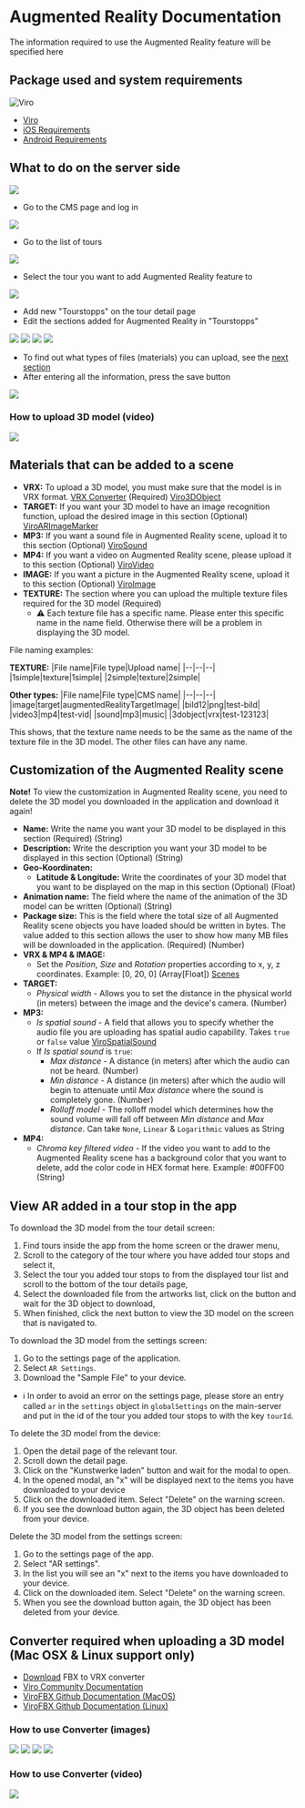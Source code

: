 # Augmented Reality Documentation

The information required to use the Augmented Reality feature will be specified here

## Package used and system requirements

![Viro](https://raw.githubusercontent.com/ViroCommunity/virocommunity.github.io/main/viro_community_logo.png)

- [Viro](https://viro-community.readme.io)
- [iOS Requirements](https://developer.apple.com/library/archive/documentation/DeviceInformation/Reference/iOSDeviceCompatibility/DeviceCompatibilityMatrix/DeviceCompatibilityMatrix.html)
- [Android Requirements](https://developers.google.com/ar/devices)

## What to do on the server side

![](./assets/ModelUpload/ModelUpload0.png)

- Go to the CMS page and log in

![](./assets/ModelUpload/ModelUpload1.png)

- Go to the list of tours

![](./assets/ModelUpload/ModelUpload2.png)

- Select the tour you want to add Augmented Reality feature to

![](./assets/ModelUpload/ModelUpload3.png)

- Add new "Tourstopps" on the tour detail page
- Edit the sections added for Augmented Reality in "Tourstopps"

![](./assets/ModelUpload/ModelUpload4.png)
![](./assets/ModelUpload/ModelUpload5.png)
![](./assets/ModelUpload/ModelUpload6.png)
![](./assets/ModelUpload/ModelUpload7.png)

- To find out what types of files (materials) you can upload, see the [next section](#materials-that-can-be-added-to-a-scene)
- After entering all the information, press the save button

![](./assets/ModelUpload/ModelUpload8.png)

### How to upload 3D model (video)

[![](./assets/ModelUpload/thumb.png)](https://www.youtube.com/watch?v=0i_jmbDfhes)

## Materials that can be added to a scene

- **VRX:** To upload a 3D model, you must make sure that the model is in VRX format. [VRX Converter](#converter-required-when-uploading-a-3d-model-mac-osx--linux-support-only) (Required) [Viro3DObject](https://viro-community.readme.io/docs/viro3dobject)
- **TARGET:** If you want your 3D model to have an image recognition function, upload the desired image in this section (Optional) [ViroARImageMarker](https://viro-community.readme.io/docs/viroarimagemarker)
- **MP3:** If you want a sound file in Augmented Reality scene, upload it to this section (Optional) [ViroSound](https://viro-community.readme.io/docs/virosound)
- **MP4:** If you want a video on Augmented Reality scene, please upload it to this section (Optional) [ViroVideo](https://viro-community.readme.io/docs/virovideo)
- **IMAGE:** If you want a picture in the Augmented Reality scene, upload it to this section (Optional) [ViroImage](https://viro-community.readme.io/docs/viroimage)
- **TEXTURE:** The section where you can upload the multiple texture files required for the 3D model (Required)
  - :warning: Each texture file has a specific name. Please enter this specific name in the name field. Otherwise there will be a problem in displaying the 3D model.

File naming examples:

**TEXTURE:**
|File name|File type|Upload name|
|--|--|--|
|1simple|texture|1simple|
|2simple|texture|2simple|

**Other types:**
|File name|File type|CMS name|
|--|--|--|
|image|target|augmentedRealityTargetImage|
|bild12|png|test-bild|
|video3|mp4|test-vid|
|sound|mp3|music|
|3dobject|vrx|test-123123|

This shows, that the texture name needs to be the same as the name of the texture file in the 3D model. The other files can have any name.

## Customization of the Augmented Reality scene

**Note!** To view the customization in Augmented Reality scene, you need to delete the 3D model you downloaded in the application and download it again!

- **Name:** Write the name you want your 3D model to be displayed in this section (Required) (String)
- **Description:** Write the description you want your 3D model to be displayed in this section (Optional) (String)
- **Geo-Koordinaten:**
  - **Latitude & Longitude:** Write the coordinates of your 3D model that you want to be displayed on the map in this section (Optional) (Float)
- **Animation name:** The field where the name of the animation of the 3D model can be written (Optional) (String)
- **Package size:** This is the field where the total size of all Augmented Reality scene objects you have loaded should be written in bytes. The value added to this section allows the user to show how many MB files will be downloaded in the application. (Required) (Number)
- **VRX & MP4 & IMAGE:**
  - Set the _Position_, _Size_ and _Rotation_ properties according to x, y, z coordinates. Example: [0, 20, 0] (Array[Float]) [Scenes](https://viro-community.readme.io/docs/scenes)
- **TARGET:**
  - _Physical width_ - Allows you to set the distance in the physical world (in meters) between the image and the device's camera. (Number)
- **MP3:**
  - _Is spatial sound_ - A field that allows you to specify whether the audio file you are uploading has spatial audio capability. Takes `true` or `false` value [ViroSpatialSound](https://viro-community.readme.io/docs/virospatialsound#onfinish)
  - If _Is spatial sound_ is `true`:
    - _Max distance_ - A distance (in meters) after which the audio can not be heard. (Number)
    - _Min distance_ - A distance (in meters) after which the audio will begin to attenuate until _Max distance_ where the sound is completely gone. (Number)
    - _Rolloff model_ - The rolloff model which determines how the sound volume will fall off between _Min distance_ and _Max distance_. Can take `None`, `Linear` & `Logarithmic` values as String
- **MP4:**
  - _Chroma key filtered video_ - If the video you want to add to the Augmented Reality scene has a background color that you want to delete, add the color code in HEX format here. Example: #00FF00 (String)

## View AR added in a tour stop in the app

To download the 3D model from the tour detail screen:

1. Find tours inside the app from the home screen or the drawer menu,
2. Scroll to the category of the tour where you have added tour stops and select it,
3. Select the tour you added tour stops to from the displayed tour list and scroll to the bottom of the tour details page,
4. Select the downloaded file from the artworks list, click on the button and wait for the 3D object to download,
5. When finished, click the next button to view the 3D model on the screen that is navigated to.

To download the 3D model from the settings screen:

1. Go to the settings page of the application.
2. Select `AR Settings`.
3. Download the "Sample File" to your device.

- :information_source: In order to avoid an error on the settings page, please store an entry called `ar` in the `settings` object in `globalSettings` on the main-server and put in the id of the tour you added tour stops to with the key `tourId`.

To delete the 3D model from the device:

1. Open the detail page of the relevant tour.
2. Scroll down the detail page.
3. Click on the "Kunstwerke laden" button and wait for the modal to open.
4. In the opened modal, an "x" will be displayed next to the items you have downloaded to your device
5. Click on the downloaded item. Select "Delete" on the warning screen.
6. If you see the download button again, the 3D object has been deleted from your device.

Delete the 3D model from the settings screen:

1. Go to the settings page of the app.
2. Select "AR settings".
3. In the list you will see an "x" next to the items you have downloaded to your device.
4. Click on the downloaded item. Select "Delete" on the warning screen.
5. When you see the download button again, the 3D object has been deleted from your device.

## Converter required when uploading a 3D model (Mac OSX & Linux support only)

- [Download](https://fileserver.smart-village.app/development/augmented-reality/VRX_Converter/bin/ViroFBX) FBX to VRX converter
- [Viro Community Documentation](https://viro-community.readme.io/docs/3d-objects#fbx)
- [ViroFBX Github Documentation (MacOS)](https://github.com/ViroCommunity/ViroFBX)
- [ViroFBX Github Documentation (Linux)](https://github.com/ViroCommunity/ViroFBX/tree/linux-support)

### How to use Converter (images)

![](./assets/VRXConverter/VRXConverter1.png)
![](./assets/VRXConverter/VRXConverter2.png)
![](./assets/VRXConverter/VRXConverter3.png)
![](./assets/VRXConverter/VRXConverter4.png)

### How to use Converter (video)

[![](./assets/VRXConverter/thumb.png)](https://www.youtube.com/watch?v=VANrglRc5v4)
